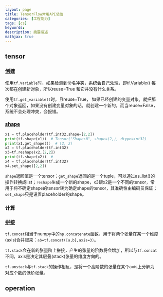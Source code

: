```yaml
---
layout: page
title: TensorFlow常用API总结
categories: [工程能力]
tags: [cs]
keywords: 
description: 摘要描述
mathjax: true
---
```


## tensor

### [创建](<https://www.jianshu.com/p/2061b221cd8f?utm_campaign=maleskine&utm_content=note&utm_medium=seo_notes&utm_source=recommendation>)

使用`tf.Variable`时，如果检测到命名冲突，系统会自己处理，即tf.Variable() 每次都在创建新对象，所以reuse=True 和它并没有什么关系。

使用`tf.get_variable()`时，且reuse=True， 如果已经创建的变量对象，就把那个对象返回，如果没有创建变量对象的话，就创建一个新的，而当reuse=False，系统不会处理冲突，会报错。

### [shape](<https://blog.csdn.net/baidu_15113429/article/details/81063551>)

``` python
x1 = tf.placeholder(tf.int32,shape=[2,2])
print(tf.shape(x1))  # Tensor("Shape:0", shape=(2,), dtype=int32)
print(x1.get_shape())  # (2, 2)
x2 = tf.placeholder(tf.int32)
x3=tf.reshape(x2,[2,2])
print(tf.shape(x2))  # 
x4 = tf.placeholder(tf.int32)
x4.set_shape([2,2])
```

`shape`返回值是一个tensor；`get_shape`返回的是一个tuple，可以通过as_list()的操作转换成list；`reshape`生成一个新的shape，x3跟x2是一个不同的tensor，常用于将不确定shape的tensor转为确定shape的tensor，其准确性由编码员保证；`set_shape`只是设置placeholder的shape。

### 计算



### [拼接](<https://blog.csdn.net/loseinvain/article/details/79638183>)

`tf.concat`相当于numpy中的`np.concatenate`函数，用于将两个张量在某一个维度(axis)合并起来：`ab=tf.concat([a,b],axis=3)`。

`tf.stack`会在新的张量阶上拼接，产生的张量的阶数将会增加，所以与`tf.concat`不同，axis是决定其层叠(stack)张量的维度方向的。

`tf.unstack`与`tf.stack`的操作相反，是将一个高阶数的张量在某个axis上分解为对应个数的低阶张量。

## operation

